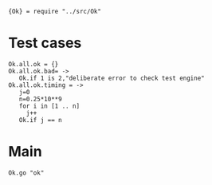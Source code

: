     {Ok} = require "../src/Ok"

# Test cases

    Ok.all.ok = {}
    Ok.all.ok.bad= ->
       Ok.if 1 is 2,"deliberate error to check test engine"
    Ok.all.ok.timing = ->
       j=0
       n=0.25*10**9
       for i in [1 .. n]
         j++
       Ok.if j == n

# Main

    Ok.go "ok" 

